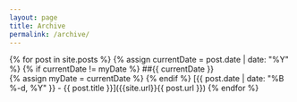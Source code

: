 ```yaml
---
layout: page
title: Archive
permalink: /archive/
---
```


{% for post in site.posts %}
       {% assign currentDate = post.date | date: "%Y" %}
       {% if currentDate != myDate %}
           ##{{ currentDate }}<br/>
           {% assign myDate = currentDate %}
       {% endif %}
       [{{ post.date | date: "%B %-d, %Y" }} - {{ post.title }}]({{site.url}}{{ post.url }})
{% endfor %}
